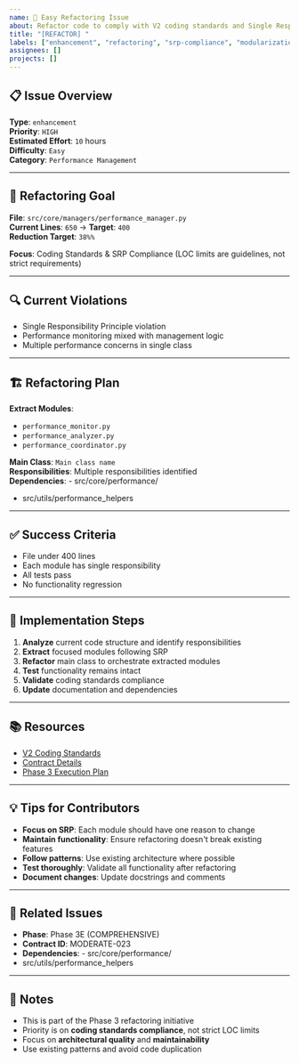 ```yaml
---
name: 🚀 Easy Refactoring Issue
about: Refactor code to comply with V2 coding standards and Single Responsibility Principle
title: "[REFACTOR] "
labels: ["enhancement", "refactoring", "srp-compliance", "modularization", "good first issue", "easy"]
assignees: []
projects: []
---
```


## 📋 **Issue Overview**

**Type**: `enhancement`  
**Priority**: `HIGH`  
**Estimated Effort**: `10` hours  
**Difficulty**: `Easy`  
**Category**: `Performance Management`

---

## 🎯 **Refactoring Goal**

**File**: `src/core/managers/performance_manager.py`  
**Current Lines**: `650` → **Target**: `400`  
**Reduction Target**: `38%%`

**Focus**: Coding Standards & SRP Compliance (LOC limits are guidelines, not strict requirements)

---

## 🔍 **Current Violations**

- Single Responsibility Principle violation
- Performance monitoring mixed with management logic
- Multiple performance concerns in single class

---

## 🏗️ **Refactoring Plan**

**Extract Modules**:
- `performance_monitor.py`
- `performance_analyzer.py`
- `performance_coordinator.py`

**Main Class**: `Main class name`  
**Responsibilities**: Multiple responsibilities identified  
**Dependencies**: - src/core/performance/
- src/utils/performance_helpers

---

## ✅ **Success Criteria**

- File under 400 lines
- Each module has single responsibility
- All tests pass
- No functionality regression

---

## 🚀 **Implementation Steps**

1. **Analyze** current code structure and identify responsibilities
2. **Extract** focused modules following SRP
3. **Refactor** main class to orchestrate extracted modules
4. **Test** functionality remains intact
5. **Validate** coding standards compliance
6. **Update** documentation and dependencies

---

## 📚 **Resources**

- [V2 Coding Standards](../docs/CODING_STANDARDS.md)
- [Contract Details](../contracts/phase3e_comprehensive_contracts.json)
- [Phase 3 Execution Plan](../contracts/PHASE3_COMPLETE_EXECUTION_PLAN.md)

---

## 💡 **Tips for Contributors**

- **Focus on SRP**: Each module should have one reason to change
- **Maintain functionality**: Ensure refactoring doesn't break existing features
- **Follow patterns**: Use existing architecture where possible
- **Test thoroughly**: Validate all functionality after refactoring
- **Document changes**: Update docstrings and comments

---

## 🔗 **Related Issues**

- **Phase**: Phase 3E (COMPREHENSIVE)
- **Contract ID**: MODERATE-023
- **Dependencies**: - src/core/performance/
- src/utils/performance_helpers

---

## 📝 **Notes**

- This is part of the Phase 3 refactoring initiative
- Priority is on **coding standards compliance**, not strict LOC limits
- Focus on **architectural quality** and **maintainability**
- Use existing patterns and avoid code duplication
